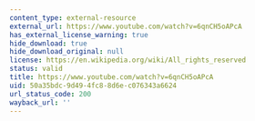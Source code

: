 ```yaml
---
content_type: external-resource
external_url: https://www.youtube.com/watch?v=6qnCH5oAPcA
has_external_license_warning: true
hide_download: true
hide_download_original: null
license: https://en.wikipedia.org/wiki/All_rights_reserved
status: valid
title: https://www.youtube.com/watch?v=6qnCH5oAPcA
uid: 50a35bdc-9d49-4fc8-8d6e-c076343a6624
url_status_code: 200
wayback_url: ''
---
```

